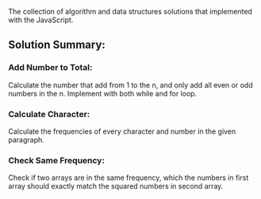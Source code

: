 The collection of algorithm and data structures solutions that implemented with the JavaScript.

## Solution Summary:

### Add Number to Total: 
Calculate the number that add from 1 to the n, and only add all even or odd numbers in the n. Implement with both while and for loop. 

### Calculate Character:
Calculate the frequencies of every character and number in the given paragraph. 

### Check Same Frequency:
Check if two arrays are in the same frequency, which the numbers in first array should exactly match the squared numbers in second array. 
